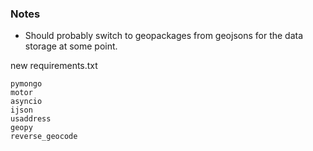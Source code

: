 ### Notes
- Should probably switch to geopackages from geojsons for the data storage at some point.

new requirements.txt
```
pymongo
motor
asyncio
ijson
usaddress
geopy
reverse_geocode
```